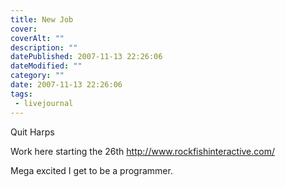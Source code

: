 ```yaml
---
title: New Job
cover:
coverAlt: ""
description: ""
datePublished: 2007-11-13 22:26:06
dateModified: ""
category: ""
date: 2007-11-13 22:26:06
tags:
 - livejournal
---
```


Quit Harps

Work here starting the 26th http://www.rockfishinteractive.com/

Mega excited I get to be a programmer.
